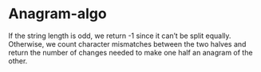 # Anagram-algo
If the string length is odd, we return -1 since it can’t be split equally. Otherwise, we count character mismatches between the two halves and return the number of changes needed to make one half an anagram of the other.
